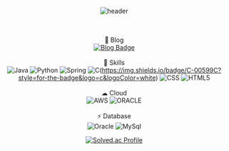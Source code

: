 <!--
**zmffhqj714/zmffhqj714** is a ✨ _special_ ✨ repository because its `README.md` (this file) appears on your GitHub profile.

Here are some ideas to get you started:

- 🔭 I’m currently working on ...
- 🌱 I’m currently learning ...
- 👯 I’m looking to collaborate on ...
- 🤔 I’m looking for help with ...
- 💬 Ask me about ...
- 📫 How to reach me: ...
- 😄 Pronouns: ...
- ⚡ Fun fact: ...
-->
<div align="center">

 ![header](https://capsule-render.vercel.app/api?type=cylinder&color=22272d&height=100&section=header&text=Good%20to%20see%20you!&fontSize=50&fontColor=e7e7e7)


 
 <br><br>
 📝 Blog
 <br>
[![Blog Badge](http://img.shields.io/badge/Past%20Blog-dcffe4?style=flat-square&logo=Naver&link=https://blog.naver.com/zmffhqj714)](https://blog.naver.com/zmffhqj714)
<br>
<br>
🚀 Skills 
 <br>
![Java](https://img.shields.io/badge/Java-ED8B00?style=for-the-badge&logo=java&logoColor=white)
  ![Python](https://img.shields.io/badge/python-3670A0?style=for-the-badge&logo=python&logoColor=ffdd54)
  ![Spring](https://img.shields.io/badge/Spring-6DB33F?style=for-the-badge&logo=spring&logoColor=white)
 ![C](https://img.shields.io/badge/javascript-%23323330.svg?style=for-the-badge&logo=javascript&logoColor=%23F7DF1E)(https://img.shields.io/badge/C-00599C?style=for-the-badge&logo=c&logoColor=white)
  ![CSS](https://img.shields.io/badge/CSS-239120?&style=for-the-badge&logo=css3&logoColor=white)
![HTML5](https://img.shields.io/badge/HTML5-E34F26?style=for-the-badge&logo=html5&logoColor=white)
 <br> 
 <br>
   ☁ Cloud 
 <br>
  ![AWS](https://img.shields.io/badge/Amazon_AWS-FF9900?style=for-the-badge&logo=amazonaws&logoColor=white)
   ![ORACLE](https://img.shields.io/badge/Oracle-F80000?style=for-the-badge&logo=oracle&logoColor=black)
   <br> 
   <br>
  ⚡ Database
 <br>
  ![Oracle](https://img.shields.io/badge/Oracle-F80000?style=for-the-badge&logo=Oracle&logoColor=white)
  ![MySql](https://img.shields.io/badge/MySQL-005C84?style=for-the-badge&logo=mysql&logoColor=white)
  <br>
  
[![Solved.ac Profile](http://mazassumnida.wtf/api/v2/generate_badge?boj=backjoon714)](https://solved.ac//)

</div>

